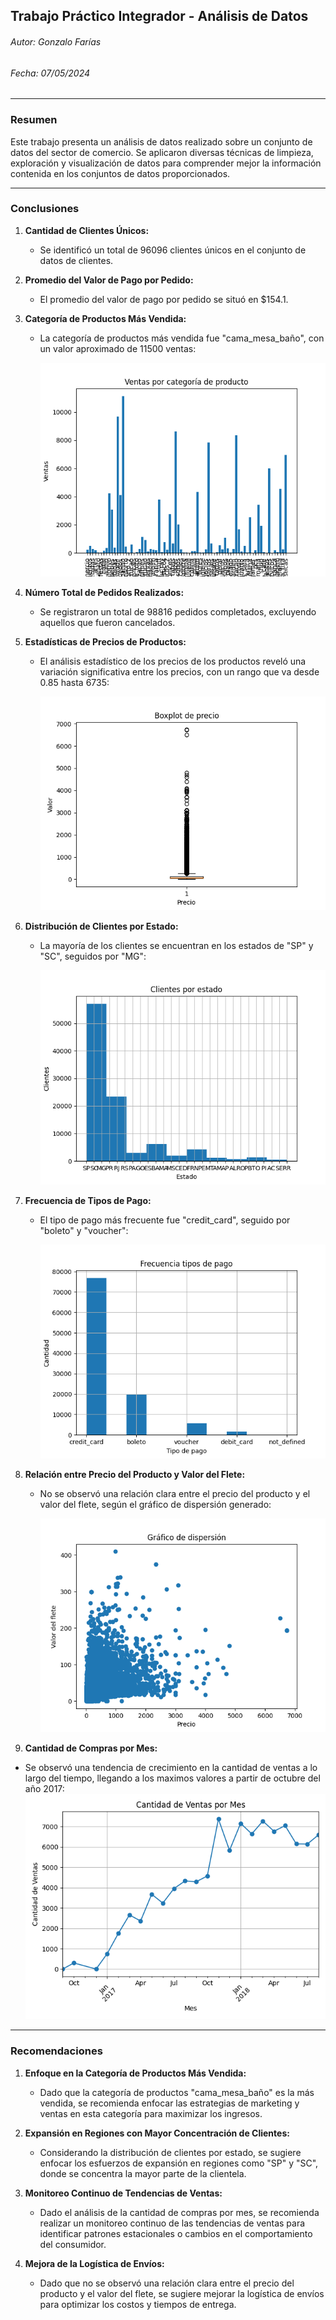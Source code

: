 ## Trabajo Práctico Integrador - Análisis de Datos

###### Autor: Gonzalo Farías

###### Fecha: 07/05/2024

---

### Resumen

Este trabajo presenta un análisis de datos realizado sobre un conjunto de datos del sector de comercio. Se aplicaron diversas técnicas de limpieza, exploración y visualización de datos para comprender mejor la información contenida en los conjuntos de datos proporcionados.

---

### Conclusiones

1. **Cantidad de Clientes Únicos:**

   - Se identificó un total de 96096 clientes únicos en el conjunto de datos de clientes.
2. **Promedio del Valor de Pago por Pedido:**

   - El promedio del valor de pago por pedido se situó en $154.1.
3. **Categoría de Productos Más Vendida:**

   - La categoría de productos más vendida fue "cama_mesa_baño", con un valor aproximado de 11500 ventas:

     ![Plot ventas por categoría](plots/plot1.png "Imagen")
4. **Número Total de Pedidos Realizados:**

   - Se registraron un total de 98816 pedidos completados, excluyendo aquellos que fueron cancelados.
5. **Estadísticas de Precios de Productos:**

   - El análisis estadístico de los precios de los productos reveló una variación significativa entre los precios, con un rango que va desde 0.85 hasta 6735:

     ![Boxplot de precios](plots/plot2.png "Imagen")
6. **Distribución de Clientes por Estado:**

   - La mayoría de los clientes se encuentran en los estados de "SP" y "SC", seguidos por "MG":

     ![Clientes por estado](plots/plot3.png "imagen")
7. **Frecuencia de Tipos de Pago:**

   - El tipo de pago más frecuente fue "credit_card", seguido por "boleto" y "voucher":

     ![Frecuencia tipos de pago](plots/plot4.png "imagen")
8. **Relación entre Precio del Producto y Valor del Flete:**

   - No se observó una relación clara entre el precio del producto y el valor del flete, según el gráfico de dispersión generado:

     ![Gráfico de dispersion](plots/plot5.png "imagen")
9. **Cantidad de Compras por Mes:**

- Se observó una tendencia de crecimiento en la cantidad de ventas a lo largo del tiempo, llegando a los maximos valores a partir de octubre del año 2017:
  ![Compras por mes](plots\plot6.png "imagen")

---

### Recomendaciones

1. **Enfoque en la Categoría de Productos Más Vendida:**

   - Dado que la categoría de productos "cama_mesa_baño" es la más vendida, se recomienda enfocar las estrategias de marketing y ventas en esta categoría para maximizar los ingresos.
2. **Expansión en Regiones con Mayor Concentración de Clientes:**

   - Considerando la distribución de clientes por estado, se sugiere enfocar los esfuerzos de expansión en regiones como "SP" y "SC", donde se concentra la mayor parte de la clientela.
3. **Monitoreo Continuo de Tendencias de Ventas:**

   - Dado el análisis de la cantidad de compras por mes, se recomienda realizar un monitoreo continuo de las tendencias de ventas para identificar patrones estacionales o cambios en el comportamiento del consumidor.
4. **Mejora de la Logística de Envíos:**

   - Dado que no se observó una relación clara entre el precio del producto y el valor del flete, se sugiere mejorar la logística de envíos para optimizar los costos y tiempos de entrega.
